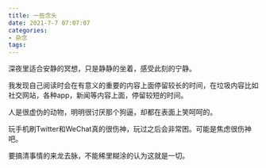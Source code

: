 ```yaml
---
title: 一些念头
date: 2021-7-7 07:07:07
categories:
- 杂念
tags:
---
```


深夜里适合安静的冥想，只是静静的坐着，感受此刻的宁静。

我发现自己阅读时会在有意义的重要的内容上面停留较长的时间，在垃圾内容比如社交网站，各种app，新闻等内容上面，停留较短的时间。

人是很虚伪的动物，明明很讨厌那个狗逼，却都在表面上笑呵呵的。

玩手机刷Twitter和WeChat真的很伤神，玩过之后会非常困。可能是焦虑很伤神吧。

要搞清事情的来龙去脉，不能稀里糊涂的认为这就是一切。

